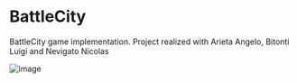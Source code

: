 # BattleCity
BattleCity game implementation.
Project realized with Arieta Angelo, Bitonti Luigi and Nevigato Nicolas 

![image](https://user-images.githubusercontent.com/48536307/148428250-04710c5b-8a40-4c16-813a-4cf9e3b11c96.png)
